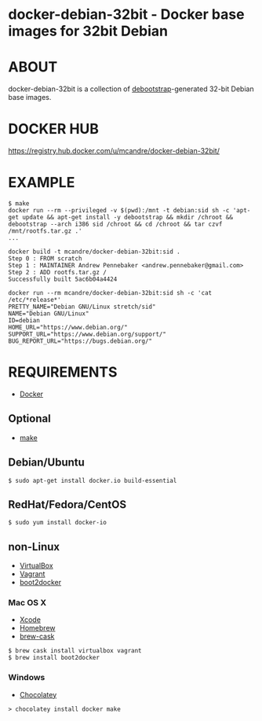 # docker-debian-32bit - Docker base images for 32bit Debian

# ABOUT

docker-debian-32bit is a collection of [debootstrap](https://wiki.debian.org/Debootstrap)-generated 32-bit Debian base images.

# DOCKER HUB

https://registry.hub.docker.com/u/mcandre/docker-debian-32bit/

# EXAMPLE

```
$ make
docker run --rm --privileged -v $(pwd):/mnt -t debian:sid sh -c 'apt-get update && apt-get install -y debootstrap && mkdir /chroot && debootstrap --arch i386 sid /chroot && cd /chroot && tar czvf /mnt/rootfs.tar.gz .'
...

docker build -t mcandre/docker-debian-32bit:sid .
Step 0 : FROM scratch
Step 1 : MAINTAINER Andrew Pennebaker <andrew.pennebaker@gmail.com>
Step 2 : ADD rootfs.tar.gz /
Successfully built 5ac6b04a4424

docker run --rm mcandre/docker-debian-32bit:sid sh -c 'cat /etc/*release*'
PRETTY_NAME="Debian GNU/Linux stretch/sid"
NAME="Debian GNU/Linux"
ID=debian
HOME_URL="https://www.debian.org/"
SUPPORT_URL="https://www.debian.org/support/"
BUG_REPORT_URL="https://bugs.debian.org/"
```

# REQUIREMENTS

* [Docker](https://www.docker.com/)

## Optional

* [make](http://www.gnu.org/software/make/)

## Debian/Ubuntu

```
$ sudo apt-get install docker.io build-essential
```

## RedHat/Fedora/CentOS

```
$ sudo yum install docker-io
```

## non-Linux

* [VirtualBox](https://www.virtualbox.org/)
* [Vagrant](https://www.vagrantup.com/)
* [boot2docker](http://boot2docker.io/)

### Mac OS X

* [Xcode](http://itunes.apple.com/us/app/xcode/id497799835?ls=1&mt=12)
* [Homebrew](http://brew.sh/)
* [brew-cask](http://caskroom.io/)

```
$ brew cask install virtualbox vagrant
$ brew install boot2docker
```

### Windows

* [Chocolatey](https://chocolatey.org/)

```
> chocolatey install docker make
```
